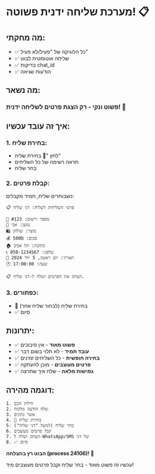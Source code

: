 # מערכת שליחה ידנית פשוטה! 📋

## מה מחקתי:
- ✅ כל הלוגיקה של "פעיל/לא פעיל"
- ✅ שליחה אוטומטית לבוט
- ✅ בדיקות chat_id
- ✅ הודעות שגיאה

## מה נשאר:
### פשוט ונקי - רק הצגת פרטים לשליחה ידנית! 🎯

## איך זה עובד עכשיו:

### 1. בחירת שליח:
- לחץ "🚚 בחירת שליח"
- תראה רשימה של כל השליחים
- בחר שליח

### 2. קבלת פרטים:
כשבוחרים שליח, תמיד מקבלים:

```
📋 פרטי השליחות לשליח: דני שליח

📝 מספר רישום: #123
👤 נמען: אבי
🛍️ מוצר: שולחן
💰 סכום: 500₪
🏠 כתובת: תל אביב
📞 טלפון: 050-1234567
📅 תאריך: יום ראשון, 5 יולי 2024
🕐 שעה: 17:00:00

📋 העתק את הפרטים ושלח ל-דני שליח.
```

### 3. כפתורים:
- 🔄 בחירת שליח (לבחור שליח אחר)
- ✅ סיום

## יתרונות:
- ✅ **פשוט מאוד** - אין סיבוכים
- ✅ **עובד תמיד** - לא תלוי בשום דבר
- ✅ **בחירה חופשית** - כל השליחים זמינים
- ✅ **פרטים מעוצבים** - מוכן להעתקה
- ✅ **גמישות מלאה** - שלח איך שתרצה

## דוגמה מהירה:
```
1. חילוץ חכם
2. שלח הודעה מלקוח
3. אשר נתונים
4. 🚚 בחירת שליח
5. בחר שליח (למשל "דני שליח")
6. קבל פרטים מעוצבים
7. העתק ושלח ל-WhatsApp/SMS של דני
8. ✅ סיום
```

**הבוט רץ בהצלחה (process 24106)! 🚀**

עכשיו זה פשוט מאוד - בחר שליח וקבל פרטים מעוצבים מיד!
